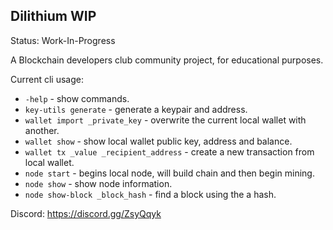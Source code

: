Dilithium WIP
---

Status: Work-In-Progress

A Blockchain developers club community project, for educational purposes.

Current cli usage:
- `-help` - show commands.
- `key-utils generate` - generate a keypair and address.
- `wallet import _private_key` - overwrite the current local wallet with another.
- `wallet show` - show local wallet public key, address and balance.
- `wallet tx _value _recipient_address` - create a new transaction from local wallet.
- `node start` - begins local node, will build chain and then begin mining.
- `node show` - show node information.
- `node show-block _block_hash` - find a block using the a hash.

Discord: https://discord.gg/ZsyQqyk

